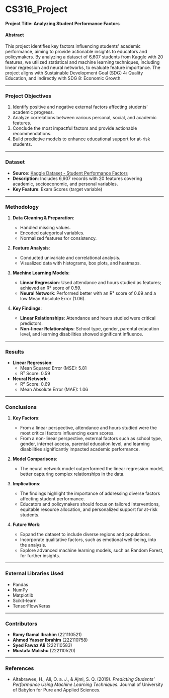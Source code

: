 # CS316_Project


#### **Project Title**: Analyzing Student Performance Factors

#### **Abstract**
This project identifies key factors influencing students' academic performance, aiming to provide actionable insights to educators and policymakers. By analyzing a dataset of 6,607 students from Kaggle with 20 features, we utilized statistical and machine learning techniques, including linear regression and neural networks, to evaluate feature importance. The project aligns with Sustainable Development Goal (SDG) 4: Quality Education, and indirectly with SDG 8: Economic Growth.

---

### **Project Objectives**
1. Identify positive and negative external factors affecting students' academic progress.
2. Analyze correlations between various personal, social, and academic features.
3. Conclude the most impactful factors and provide actionable recommendations.
4. Build predictive models to enhance educational support for at-risk students.

---

### **Dataset**
- **Source**: [Kaggle Dataset - Student Performance Factors](https://www.kaggle.com/datasets/lainguyn123/student-performance-factors)
- **Description**: Includes 6,607 records with 20 features covering academic, socioeconomic, and personal variables.
- **Key Feature**: Exam Scores (target variable)

---

### **Methodology**
1. **Data Cleaning & Preparation**:
   - Handled missing values.
   - Encoded categorical variables.
   - Normalized features for consistency.

2. **Feature Analysis**:
   - Conducted univariate and correlational analysis.
   - Visualized data with histograms, box plots, and heatmaps.

3. **Machine Learning Models**:
   - **Linear Regression**: Used attendance and hours studied as features; achieved an R² score of 0.59.
   - **Neural Network**: Performed better with an R² score of 0.69 and a low Mean Absolute Error (1.06).

4. **Key Findings**:
   - **Linear Relationships**: Attendance and hours studied were critical predictors.
   - **Non-linear Relationships**: School type, gender, parental education level, and learning disabilities showed significant influence.

---

### **Results**
- **Linear Regression**:
  - Mean Squared Error (MSE): 5.81
  - R² Score: 0.59
- **Neural Network**:
  - R² Score: 0.69
  - Mean Absolute Error (MAE): 1.06

---

### **Conclusions**
1. **Key Factors**:
   - From a linear perspective, attendance and hours studied were the most critical factors influencing exam scores.
   - From a non-linear perspective, external factors such as school type, gender, internet access, parental education level, and learning disabilities significantly impacted academic performance.

2. **Model Comparisons**:
   - The neural network model outperformed the linear regression model, better capturing complex relationships in the data.

3. **Implications**:
   - The findings highlight the importance of addressing diverse factors affecting student performance.
   - Educators and policymakers should focus on tailored interventions, equitable resource allocation, and personalized support for at-risk students.

4. **Future Work**:
   - Expand the dataset to include diverse regions and populations.
   - Incorporate qualitative factors, such as emotional well-being, into the analysis.
   - Explore advanced machine learning models, such as Random Forest, for further insights.

---

### **External Libraries Used**
- Pandas
- NumPy
- Matplotlib
- Scikit-learn
- TensorFlow/Keras

---

### **Contributors**
- **Ramy Gamal Ibrahim** (221110521)
- **Ahmed Yasser Ibrahim** (222110758)
- **Syed Fawaz Ali** (222110583)
- **Mustafa Malishu** (222110520)

---

### **References**
- Altabrawee, H., Ali, O. a. J., & Ajmi, S. Q. (2019). *Predicting Students’ Performance Using Machine Learning Techniques*. Journal of University of Babylon for Pure and Applied Sciences.
